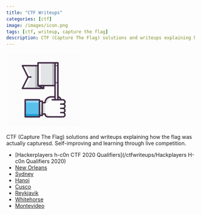 ```yaml
---
title: "CTF Writeups"
categories: [ctf]
image: /images/icon.png
tags: [ctf, writeup, capture the flag]
description: CTF (Capture The Flag) solutions and writeups explaining how the flag was actually capturesd. Self-improving and learning through live competition.
---
```

<img src="/images/ctf/icon.png" width="200" height="200"/>

CTF (Capture The Flag) solutions and writeups explaining how the flag was actually capturesd. Self-improving and learning through live competition. 

* [Hackerplayers h-c0n CTF 2020 Qualifiers](/ctfwriteups/Hackplayers H-c0n Qualifiers 2020)
* [New Orleans](/microcorruption/new-orleans)
* [Sydney](/microcorruption/sydney)
* [Hanoi](/microcorruption/hanoi)
* [Cusco](/microcorruption/cusco)
* [Reykjavik](/microcorruption/reykjavik)
* [Whitehorse](/microcorruption/whitehorse)
* [Montevideo](/microcorruption/montevideo)

